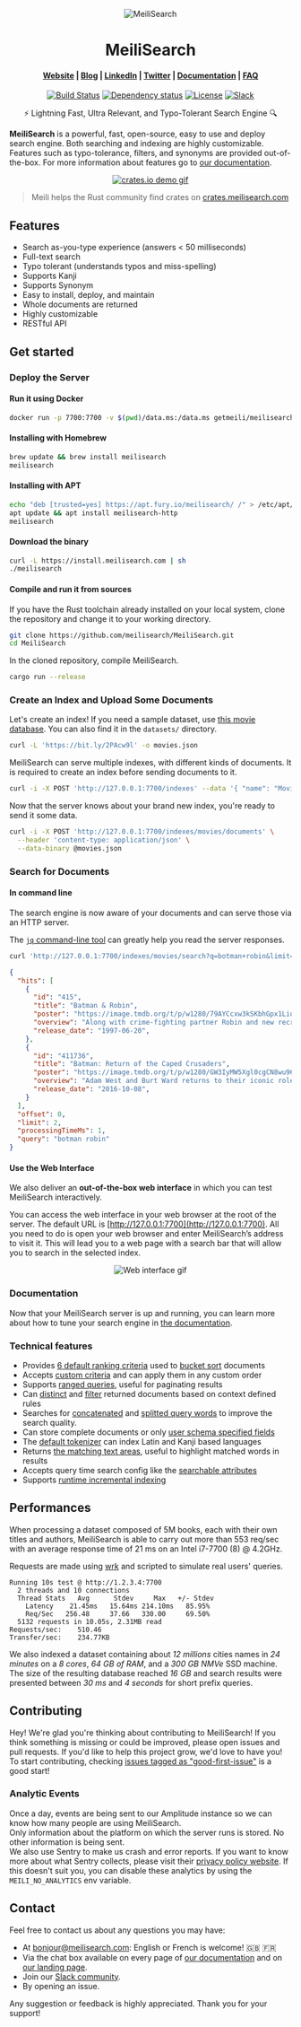 <p align="center">
  <img src="assets/logo.png" alt="MeiliSearch" />
</p>

<h1 align="center">MeiliSearch</h1>

<h4 align="center">
  <a href="https://www.meilisearch.com">Website</a> | 
  <a href="https://blog.meilisearch.com">Blog</a> | 
  <a href="https://fr.linkedin.com/company/meilisearch">LinkedIn</a> | 
  <a href="https://twitter.com/meilisearch">Twitter</a> | 
  <a href="https://docs.meilisearch.com">Documentation</a> | 
  <a href="https://docs.meilisearch.com/resources/faq.html">FAQ</a>
</h4>

<p align="center">
  <a href="https://github.com/meilisearch/MeiliSearch/actions"><img src="https://github.com/meilisearch/MeiliSearch/workflows/Cargo%20test/badge.svg" alt="Build Status"></a>
  <a href="https://deps.rs/repo/github/meilisearch/MeiliSearch"><img src="https://deps.rs/repo/github/meilisearch/MeiliSearch/status.svg" alt="Dependency status"></a>
  <a href="https://github.com/meilisearch/MeiliSearch/blob/master/LICENSE"><img src="https://img.shields.io/badge/license-MIT-informational" alt="License"></a>
  <a href="https://slack.meilisearch.com"><img src="https://img.shields.io/badge/slack-MeiliSearch-blue.svg?logo=slack" alt="Slack"></a>
</p>

<p align="center">⚡ Lightning Fast, Ultra Relevant, and Typo-Tolerant Search Engine 🔍</p>

**MeiliSearch** is a powerful, fast, open-source, easy to use and deploy search engine. Both searching and indexing are highly customizable. Features such as typo-tolerance, filters, and synonyms are provided out-of-the-box.
For more information about features go to [our documentation](https://docs.meilisearch.com/).

<p align="center">
  <a href="https://crates.meilisearch.com"><img src="assets/crates-io-demo.gif" alt="crates.io demo gif" /></a>
</p>

> Meili helps the Rust community find crates on [crates.meilisearch.com](https://crates.meilisearch.com)

## Features
* Search as-you-type experience (answers < 50 milliseconds)
* Full-text search
* Typo tolerant (understands typos and miss-spelling)
* Supports Kanji
* Supports Synonym
* Easy to install, deploy, and maintain
* Whole documents are returned
* Highly customizable
* RESTful API

## Get started

### Deploy the Server

#### Run it using Docker

```bash
docker run -p 7700:7700 -v $(pwd)/data.ms:/data.ms getmeili/meilisearch
```

#### Installing with Homebrew

```bash
brew update && brew install meilisearch
meilisearch
```

#### Installing with APT

```bash
echo "deb [trusted=yes] https://apt.fury.io/meilisearch/ /" > /etc/apt/sources.list.d/fury.list
apt update && apt install meilisearch-http
meilisearch
```

#### Download the binary

```bash
curl -L https://install.meilisearch.com | sh
./meilisearch
```

#### Compile and run it from sources

If you have the Rust toolchain already installed on your local system, clone the repository and change it to your working directory.

```bash
git clone https://github.com/meilisearch/MeiliSearch.git
cd MeiliSearch
```

In the cloned repository, compile MeiliSearch.

```bash
cargo run --release
```

### Create an Index and Upload Some Documents

Let's create an index! If you need a sample dataset, use [this movie database](https://www.notion.so/meilisearch/A-movies-dataset-to-test-Meili-1cbf7c9cfa4247249c40edfa22d7ca87#b5ae399b81834705ba5420ac70358a65). You can also find it in the `datasets/` directory.

```bash
curl -L 'https://bit.ly/2PAcw9l' -o movies.json
```

MeiliSearch can serve multiple indexes, with different kinds of documents.
It is required to create an index before sending documents to it.

```bash
curl -i -X POST 'http://127.0.0.1:7700/indexes' --data '{ "name": "Movies", "uid": "movies" }'
```

Now that the server knows about your brand new index, you're ready to send it some data.

```bash
curl -i -X POST 'http://127.0.0.1:7700/indexes/movies/documents' \
  --header 'content-type: application/json' \
  --data-binary @movies.json
```

### Search for Documents

#### In command line

The search engine is now aware of your documents and can serve those via an HTTP server. 

The [`jq` command-line tool](https://stedolan.github.io/jq/) can greatly help you read the server responses.

```bash
curl 'http://127.0.0.1:7700/indexes/movies/search?q=botman+robin&limit=2' | jq
```

```json
{
  "hits": [
    {
      "id": "415",
      "title": "Batman & Robin",
      "poster": "https://image.tmdb.org/t/p/w1280/79AYCcxw3kSKbhGpx1LiqaCAbwo.jpg",
      "overview": "Along with crime-fighting partner Robin and new recruit Batgirl...",
      "release_date": "1997-06-20",
    },
    {
      "id": "411736",
      "title": "Batman: Return of the Caped Crusaders",
      "poster": "https://image.tmdb.org/t/p/w1280/GW3IyMW5Xgl0cgCN8wu96IlNpD.jpg",
      "overview": "Adam West and Burt Ward returns to their iconic roles of Batman and Robin...",
      "release_date": "2016-10-08",
    }
  ],
  "offset": 0,
  "limit": 2,
  "processingTimeMs": 1,
  "query": "botman robin"
}
```

#### Use the Web Interface

We also deliver an **out-of-the-box web interface** in which you can test MeiliSearch interactively.

You can access the web interface in your web browser at the root of the server. The default URL is [http://127.0.0.1:7700](http://127.0.0.1:7700). All you need to do is open your web browser and enter MeiliSearch’s address to visit it. This will lead you to a web page with a search bar that will allow you to search in the selected index.

<p align="center">
  <img src="assets/movies-web-demo.gif" alt="Web interface gif" />
</p>

### Documentation

Now that your MeiliSearch server is up and running, you can learn more about how to tune your search engine in [the documentation](https://docs.meilisearch.com).

### Technical features

- Provides [6 default ranking criteria](https://github.com/meilisearch/MeiliSearch/blob/3ea5aa18a209b6973b921542d46a79e1c753c163/meilisearch-core/src/criterion/mod.rs#L106-L111) used to [bucket sort](https://en.wikipedia.org/wiki/Bucket_sort) documents
- Accepts [custom criteria](https://github.com/meilisearch/MeiliSearch/blob/3ea5aa18a209b6973b921542d46a79e1c753c163/meilisearch-core/src/criterion/mod.rs#L20-L29) and can apply them in any custom order
- Supports [ranged queries](https://github.com/meilisearch/MeiliSearch/blob/3ea5aa18a209b6973b921542d46a79e1c753c163/meilisearch-core/src/query_builder.rs#L342), useful for paginating results
- Can [distinct](https://github.com/meilisearch/MeiliSearch/blob/3ea5aa18a209b6973b921542d46a79e1c753c163/meilisearch-core/src/query_builder.rs#L324-L329) and [filter](https://github.com/meilisearch/MeiliSearch/blob/3ea5aa18a209b6973b921542d46a79e1c753c163/meilisearch-core/src/query_builder.rs#L313-L318) returned documents based on context defined rules
- Searches for [concatenated](https://github.com/meilisearch/MeiliSearch/pull/164) and [splitted query words](https://github.com/meilisearch/MeiliSearch/pull/232) to improve the search quality.
- Can store complete documents or only [user schema specified fields](https://github.com/meilisearch/MeiliSearch/blob/3ea5aa18a209b6973b921542d46a79e1c753c163/datasets/movies/schema.toml)
- The [default tokenizer](https://github.com/meilisearch/MeiliSearch/blob/3ea5aa18a209b6973b921542d46a79e1c753c163/meilisearch-tokenizer/src/lib.rs) can index Latin and Kanji based languages
- Returns [the matching text areas](https://github.com/meilisearch/MeiliSearch/blob/3ea5aa18a209b6973b921542d46a79e1c753c163/meilisearch-types/src/lib.rs#L49-L65), useful to highlight matched words in results
- Accepts query time search config like the [searchable attributes](https://github.com/meilisearch/MeiliSearch/blob/3ea5aa18a209b6973b921542d46a79e1c753c163/meilisearch-core/src/query_builder.rs#L331-L336)
- Supports [runtime incremental indexing](https://github.com/meilisearch/MeiliSearch/blob/3ea5aa18a209b6973b921542d46a79e1c753c163/meilisearch-core/src/store/mod.rs#L143-L212)

## Performances

When processing a dataset composed of 5M books, each with their own titles and authors, MeiliSearch is able to carry out more than 553 req/sec with an average response time of 21 ms on an Intel i7-7700 (8) @ 4.2GHz.

Requests are made using [wrk](https://github.com/wg/wrk) and scripted to simulate real users' queries.

```
Running 10s test @ http://1.2.3.4:7700
  2 threads and 10 connections
  Thread Stats   Avg      Stdev     Max   +/- Stdev
    Latency    21.45ms   15.64ms 214.10ms   85.95%
    Req/Sec   256.48     37.66   330.00     69.50%
  5132 requests in 10.05s, 2.31MB read
Requests/sec:    510.46
Transfer/sec:    234.77KB
```

We also indexed a dataset containing about _12 millions_ cities names in _24 minutes_ on a _8 cores_, _64 GB of RAM_, and a _300 GB NMVe_ SSD machine.<br/>
The size of the resulting database reached _16 GB_ and search results were presented between _30 ms_ and _4 seconds_ for short prefix queries.

## Contributing

Hey! We're glad you're thinking about contributing to MeiliSearch! If you think something is missing or could be improved, please open issues and pull requests. If you'd like to help this project grow, we'd love to have you! To start contributing, checking [issues tagged as "good-first-issue"](https://github.com/meilisearch/MeiliSearch/issues?q=is%3Aissue+is%3Aopen+label%3A%22good+first+issue%22) is a good start!

### Analytic Events

Once a day, events are being sent to our Amplitude instance so we can know how many people are using MeiliSearch.<br/>
Only information about the platform on which the server runs is stored. No other information is being sent.<br/>
We also use Sentry to make us crash and error reports. If you want to know more about what Sentry collects, please visit their [privacy policy website](https://sentry.io/privacy/).
If this doesn't suit you, you can disable these analytics by using the `MEILI_NO_ANALYTICS` env variable.

## Contact

Feel free to contact us about any questions you may have:
* At [bonjour@meilisearch.com](mailto:bonjour@meilisearch.com): English or French is welcome! 🇬🇧 🇫🇷
* Via the chat box available on every page of [our documentation](https://docs.meilisearch.com/) and on [our landing page](https://www.meilisearch.com/).
* Join our [Slack community](https://slack.meilisearch.com/).
* By opening an issue.

Any suggestion or feedback is highly appreciated. Thank you for your support!
